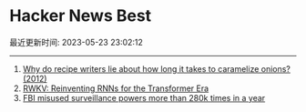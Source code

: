 # Hacker News Best

最近更新时间: 2023-05-23 23:02:12

--- 
1. [Why do recipe writers lie about how long it takes to caramelize onions? (2012)](https://slate.com/human-interest/2012/05/how-to-cook-onions-why-recipe-writers-lie-and-lie-about-how-long-they-take-to-caramelize.html) 
2. [RWKV: Reinventing RNNs for the Transformer Era](https://arxiv.org/abs/2305.13048) 
3. [FBI misused surveillance powers more than 280k times in a year](https://www.theregister.com/2023/05/22/fbi_fisa_abuse/) 
